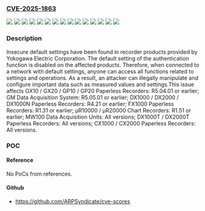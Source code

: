 ### [CVE-2025-1863](https://cve.mitre.org/cgi-bin/cvename.cgi?name=CVE-2025-1863)
![](https://img.shields.io/static/v1?label=Product&message=%CE%BCR10000%20%2F%20%CE%BCR20000%20Chart%20Recorders&color=blue)
![](https://img.shields.io/static/v1?label=Product&message=CX1000%20%2F%20CX2000%20Paperless%20Recorders&color=blue)
![](https://img.shields.io/static/v1?label=Product&message=DX1000%20%2F%20DX2000%20%2F%20DX1000N%20Paperless%20Recorders&color=blue)
![](https://img.shields.io/static/v1?label=Product&message=DX1000T%20%2F%20DX2000T%20Paperless%20Recorders&color=blue)
![](https://img.shields.io/static/v1?label=Product&message=FX1000%20Paperless%20Recorders&color=blue)
![](https://img.shields.io/static/v1?label=Product&message=GM%20Data%20Acquisition%20System&color=blue)
![](https://img.shields.io/static/v1?label=Product&message=GX10%20%2F%20GX20%20%2F%20GP10%20%2F%20GP20%20Paperless%20Recorders&color=blue)
![](https://img.shields.io/static/v1?label=Product&message=MW100%20Data%20Acquisition%20Units&color=blue)
![](https://img.shields.io/static/v1?label=Version&message=All%20versions%20&color=brightgreen)
![](https://img.shields.io/static/v1?label=Version&message=R1.31%20or%20earlier%20&color=brightgreen)
![](https://img.shields.io/static/v1?label=Version&message=R1.51%20or%20earlier%20&color=brightgreen)
![](https://img.shields.io/static/v1?label=Version&message=R4.21%20or%20earlier%20&color=brightgreen)
![](https://img.shields.io/static/v1?label=Version&message=R5.04.01%20or%20earlier%20&color=brightgreen)
![](https://img.shields.io/static/v1?label=Version&message=R5.05.01%20or%20earlier%20&color=brightgreen)
![](https://img.shields.io/static/v1?label=Vulnerability&message=CWE-1188%20Insecure%20Default%20Initialization%20of%20Resource&color=brightgreen)

### Description

Insecure default settings have been found in recorder products provided by Yokogawa Electric Corporation. The default setting of the authentication function is disabled on the affected products. Therefore, when connected to a network with default settings, anyone can access all functions related to settings and operations. As a result, an attacker can illegally manipulate and configure important data such as measured values and settings.This issue affects GX10 / GX20 / GP10 / GP20 Paperless Recorders: R5.04.01 or earlier; GM Data Acquisition System: R5.05.01 or earlier; DX1000 / DX2000 / DX1000N Paperless Recorders: R4.21 or earlier; FX1000 Paperless Recorders: R1.31 or earlier; μR10000 / μR20000 Chart Recorders: R1.51 or earlier; MW100 Data Acquisition Units: All versions; DX1000T / DX2000T Paperless Recorders: All versions; CX1000 / CX2000 Paperless Recorders: All versions.

### POC

#### Reference
No PoCs from references.

#### Github
- https://github.com/ARPSyndicate/cve-scores


